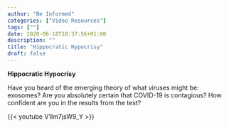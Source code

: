 ```yaml
---
author: "Be Informed"
categories: ["Video Resources"]
tags: [""]
date: 2020-06-18T18:37:56+01:00
description: ""
title: "Hippocratic Hypocrisy"
draft: false
---
```



**Hippocratic Hypocrisy**

Have you heard of the emerging theory of what viruses might be: exosomes?  Are you absolutely certain that COVID-19 is contagious?  How confident are you in the results from the test?

{{< youtube V1Im7jsW9_Y >}}